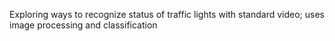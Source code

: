 Exploring ways to recognize status of traffic lights with standard video; uses image processing and classification
